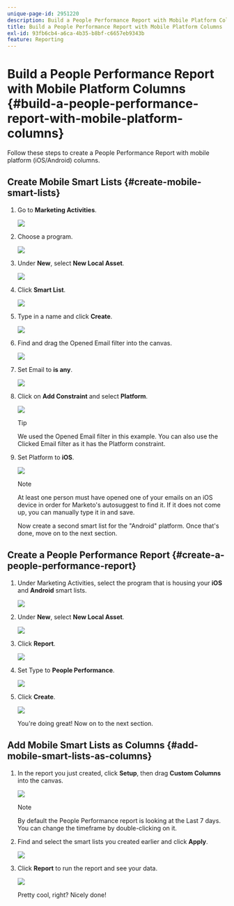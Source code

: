 ```yaml
---
unique-page-id: 2951220
description: Build a People Performance Report with Mobile Platform Columns - Marketo Docs - Product Documentation
title: Build a People Performance Report with Mobile Platform Columns
exl-id: 93fb6cb4-a6ca-4b35-b8bf-c6657eb9343b
feature: Reporting
---
```

# Build a People Performance Report with Mobile Platform Columns {#build-a-people-performance-report-with-mobile-platform-columns}

Follow these steps to create a People Performance Report with mobile platform (iOS/Android) columns.

## Create Mobile Smart Lists {#create-mobile-smart-lists}

1. Go to **Marketing Activities**.

   ![](assets/ma.png)

1. Choose a program.

   ![](assets/two-1.png)

1. Under **New**, select **New Local Asset**.

   ![](assets/three-1.png)

1. Click **Smart List**.

   ![](assets/four-1.png)

1. Type in a name and click **Create**.

   ![](assets/five-1.png)

1. Find and drag the Opened Email filter into the canvas.

   ![](assets/six-1.png)

1. Set Email to **is any**.

   ![](assets/seven.png)

1. Click on **Add Constraint** and select **Platform**.

   ![](assets/eight.png)

   >[!TIP]
   >
   >We used the Opened Email filter in this example. You can also use the Clicked Email filter as it has the Platform constraint.

1. Set Platform to **iOS**.

   ![](assets/nine.png)

   >[!NOTE]
   >
   >At least one person must have opened one of your emails on an iOS device in order for Marketo's autosuggest to find it. If it does not come up, you can manually type it in and save.

   Now create a second smart list for the "Android" platform. Once that's done, move on to the next section.

## Create a People Performance Report {#create-a-people-performance-report}

1. Under Marketing Activities, select the program that is housing your **iOS** and **Android** smart lists.

   ![](assets/ten.png)

1. Under **New**, select **New Local Asset**.

   ![](assets/eleven.png)

1. Click **Report**.

   ![](assets/twelve.png)

1. Set Type to **People Performance**.

   ![](assets/thirteen.png)

1. Click **Create**.

   ![](assets/fourteen.png)

   You're doing great! Now on to the next section.

## Add Mobile Smart Lists as Columns {#add-mobile-smart-lists-as-columns}

1. In the report you just created, click **Setup**, then drag **Custom Columns** into the canvas.

   ![](assets/fifteen.png)

   >[!NOTE]
   >
   >By default the People Performance report is looking at the Last 7 days. You can change the timeframe by double-clicking on it.

1. Find and select the smart lists you created earlier and click **Apply**.

   ![](assets/sixteen.png)

1. Click **Report** to run the report and see your data.

   ![](assets/seventeen.png)

   Pretty cool, right? Nicely done!

